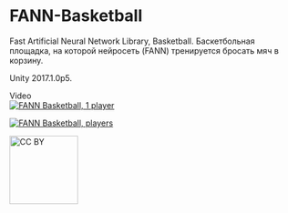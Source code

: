 # FANN-Basketball
Fast Artificial Neural Network Library, Basketball.
Баскетбольная площадка, на которой нейросеть (FANN) тренируется бросать мяч в корзину.

Unity 2017.1.0p5.

Video  
[![FANN Basketball, 1 player](https://i9.ytimg.com/vi/oNLxawPjzRo/mq2.jpg?sqp=CLimvvkF&rs=AOn4CLA2QgJVZMyhl2UQbMijuPnVa8Wd8Q)](https://youtu.be/oNLxawPjzRo "FANN Basketball, 1 player")

[![FANN Basketball, players](https://i9.ytimg.com/vi/1iYY2b5vgqY/mq2.jpg?sqp=CLytvvkF&rs=AOn4CLD3XAl6qFvNGRTwwRfiT7cpUPKZnQ)](https://youtu.be/1iYY2b5vgqY "FANN Basketball, players")

<img src="https://mirrors.creativecommons.org/presskit/buttons/88x31/png/by.png" alt="CC BY" title="CC BY" width="120">

